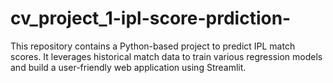 # cv_project_1-ipl-score-prdiction-
This repository contains a Python-based project to predict IPL match scores. It leverages historical match data to train various regression models and build a user-friendly web application using Streamlit.
